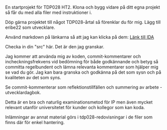 En startprojekt för TDP028 HT2.
Klona och bygg vidare på ditt egna projekt så får du med alla filer med instruktioner i.

Döp gärna projektet till något TDP028-årtal så förenklar du för mig. 
Lägg till eribe22 som utvecklare. 

Använd markdown på länkarna så att jag kan klicka på dem:
[Länk till IDA](https://www.ida.liu.se)


Checka in din "src" här. Det är den jag granskar.

Jag kommer att använda mig av koden, commit-kommentarer och incheckningsfrekvens vid bedömning för
både godkännande och betyg så committa regelbundent och lämna relevanta kommentarer som hjälper mig se vad du gör.
Jag kan bara granska och godkänna på det som sysn och på kvaliteten av det som syns.

Se commit-kommenterar som reflektionstillfällen och summering av arbete - utvecklardagbok.

Detta är en bra och naturlig examinationsmetod för IP men även mycket
relevant utanför universitetet för kunder och kollegor som kan koda.


Inlämningar av annat material görs i tdp028-redovisningar i de filer som finns där för enkel hantering.